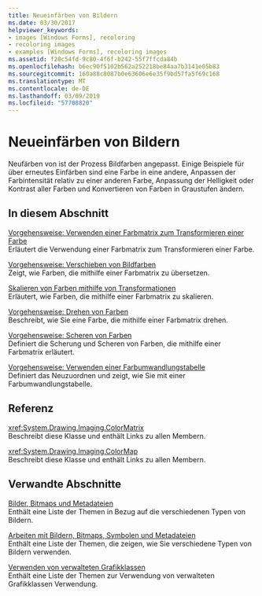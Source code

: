 ```yaml
---
title: Neueinfärben von Bildern
ms.date: 03/30/2017
helpviewer_keywords:
- images [Windows Forms], recoloring
- recoloring images
- examples [Windows Forms], recoloring images
ms.assetid: f28c54fd-9c80-4f6f-b242-55f7ffcda84b
ms.openlocfilehash: b6ec90f5102b562a252218be84aa7b3141e05b83
ms.sourcegitcommit: 160a88c8087b0e63606e6e35f9bd57fa5f69c168
ms.translationtype: MT
ms.contentlocale: de-DE
ms.lasthandoff: 03/09/2019
ms.locfileid: "57708820"
---
```

# <a name="recoloring-images"></a>Neueinfärben von Bildern
Neufärben von ist der Prozess Bildfarben angepasst. Einige Beispiele für über erneutes Einfärben sind eine Farbe in eine andere, Anpassen der Farbintensität relativ zu einer anderen Farbe, Anpassung der Helligkeit oder Kontrast aller Farben und Konvertieren von Farben in Graustufen ändern.  
  
## <a name="in-this-section"></a>In diesem Abschnitt  
 [Vorgehensweise: Verwenden einer Farbmatrix zum Transformieren einer Farbe](how-to-use-a-color-matrix-to-transform-a-single-color.md)  
 Erläutert die Verwendung einer Farbmatrix zum Transformieren einer Farbe.  
  
 [Vorgehensweise: Verschieben von Bildfarben](how-to-translate-image-colors.md)  
 Zeigt, wie Farben, die mithilfe einer Farbmatrix zu übersetzen.  
  
 [Skalieren von Farben mithilfe von Transformationen](using-transformations-to-scale-colors.md)  
 Erläutert, wie Farben, die mithilfe einer Farbmatrix zu skalieren.  
  
 [Vorgehensweise: Drehen von Farben](how-to-rotate-colors.md)  
 Beschreibt, wie Sie eine Farbe, die mithilfe einer Farbmatrix drehen.  
  
 [Vorgehensweise: Scheren von Farben](how-to-shear-colors.md)  
 Definiert die Scherung und Scheren von Farben, die mithilfe einer Farbmatrix erläutert.  
  
 [Vorgehensweise: Verwenden einer Farbumwandlungstabelle](how-to-use-a-color-remap-table.md)  
 Definiert das Neuzuordnen und zeigt, wie Sie mit einer Farbumwandlungstabelle.  
  
## <a name="reference"></a>Referenz  
 <xref:System.Drawing.Imaging.ColorMatrix>  
 Beschreibt diese Klasse und enthält Links zu allen Membern.  
  
 <xref:System.Drawing.Imaging.ColorMap>  
 Beschreibt diese Klasse und enthält Links zu allen Membern.  
  
## <a name="related-sections"></a>Verwandte Abschnitte  
 [Bilder, Bitmaps und Metadateien](images-bitmaps-and-metafiles.md)  
 Enthält eine Liste der Themen in Bezug auf die verschiedenen Typen von Bildern.  
  
 [Arbeiten mit Bildern, Bitmaps, Symbolen und Metadateien](working-with-images-bitmaps-icons-and-metafiles.md)  
 Enthält eine Liste der Themen, die zeigen, wie Sie verschiedene Typen von Bildern verwenden.  
  
 [Verwenden von verwalteten Grafikklassen](using-managed-graphics-classes.md)  
 Enthält eine Liste der Themen zur Verwendung von verwalteten Grafikklassen Verwendung.

